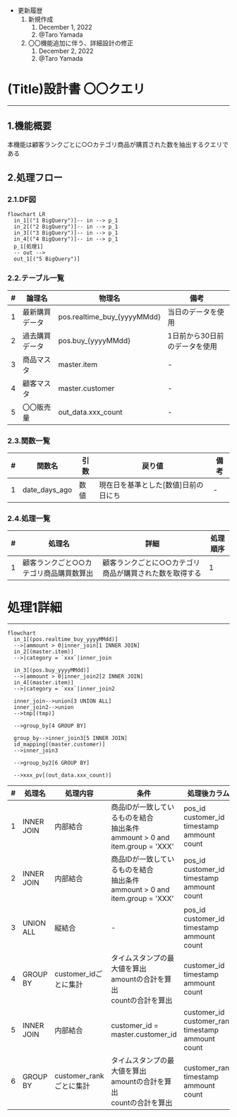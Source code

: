 - 更新履歴
    1. 新規作成
        1. December 1, 2022
        2. @Taro Yamada
    2. 〇〇機能追加に伴う、詳細設計の修正
        1. December 2, 2022
        2. @Taro Yamada

# (Title)設計書 〇〇クエリ

---

## 1.機能概要

本機能は顧客ランクごとに○○カテゴリ商品が購買された数を抽出するクエリである

## 2.処理フロー

### 2.1.DF図

```mermaid
flowchart LR
  in_1[("1 BigQuery")]-- in --> p_1
  in_2[("2 BigQuery")]-- in --> p_1
  in_3[("3 BigQuery")]-- in --> p_1
  in_4[("4 BigQuery")]-- in --> p_1
  p_1[処理1]
  -- out -->
  out_1[("5 BigQuery")]
```

### 2.2.テーブル一覧

| # | 論理名 | 物理名 | 備考 |
| --- | --- | --- | --- |
| 1 | 最新購買データ | pos.realtime_buy_{yyyyMMdd} | 当日のデータを使用 |
| 2 | 過去購買データ | pos.buy_{yyyyMMdd} | 1日前から30日前のデータを使用 |
| 3 | 商品マスタ | master.item | - |
| 4 | 顧客マスタ | master.customer | - |
| 5 | 〇〇販売量 | out_data.xxx_count | - |

### 2.3.関数一覧

| # | 関数名 | 引数 | 戻り値 | 備考 |
| --- | --- | --- | --- | --- |
| 1 | date_days_ago | 数値 | 現在日を基準とした[数値]日前の日にち | - |

### 2.4.処理一覧

| # | 処理名 | 詳細 | 処理順序 |
| --- | --- | --- | --- |
| 1 | 顧客ランクごと○○カテゴリ商品購買数算出 | 顧客ランクごとに○○カテゴリ商品が購買された数を取得する | 1 |

# 処理1詳細

---

```mermaid
flowchart
  in_1[(pos.realtime_buy_yyyyMMdd)]
  -->|ammount > 0|inner_join[1 INNER JOIN]
  in_2[(master.item)]
  -->|category = `xxx`|inner_join

  in_3[(pos.buy_yyyyMMdd)]
  -->|ammount > 0|inner_join2[2 INNER JOIN]
  in_4[(master.item)]
  -->|category = `xxx`|inner_join2

  inner_join-->union[3 UNION ALL]
  inner_join2-->union
  -->tmp[(tmp)]

  -->group_by[4 GROUP BY]

  group_by-->inner_join3[5 INNER JOIN]
  id_mapping[(master.customer)]
  -->inner_join3

  -->group_by2[6 GROUP BY]

  -->xxx_pv[(out_data.xxx_count)]
```

| # | 処理名 | 処理内容 | 条件 | 処理後カラム | 備考 |
| --- | --- | --- | --- | --- | --- |
| 1 | INNER JOIN | 内部結合 | 商品IDが一致しているものを結合<br>抽出条件<br>ammount > 0 and <br>item.group = 'XXX’ | pos_id<br>customer_id<br>timestamp<br>ammount<br>count | ```date_days_ago```を使用する |
| 2 | INNER JOIN | 内部結合 | 商品IDが一致しているものを結合<br>抽出条件<br>ammount > 0 and <br>item.group = 'XXX’ | pos_id<br>customer_id<br>timestamp<br>ammount<br>count | ```date_days_ago```を使用する |
| 3 | UNION ALL | 縦結合 | - | pos_id<br>customer_id<br>timestamp<br>ammount<br>count | - |
| 4 | GROUP BY | customer_idごとに集計 | タイムスタンプの最大値を算出<br>amountの合計を算出<br>countの合計を算出 | customer_id<br>timestamp<br>ammount<br>count | - |
| 5 | INNER JOIN | 内部結合 | customer_id = master.customer_id | customer_id<br>customer_rank<br>timestamp<br>ammount<br>count | - |
| 6 | GROUP BY | customer_rankごとに集計 | タイムスタンプの最大値を算出<br>amountの合計を算出<br>countの合計を算出 | customer_rank<br>timestamp<br>ammount<br>count | - |